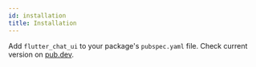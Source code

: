 ```yaml
---
id: installation
title: Installation
---
```


Add `flutter_chat_ui` to your package's `pubspec.yaml` file. Check current version on [pub.dev](https://pub.dev/packages/flutter_chat_ui/install).
